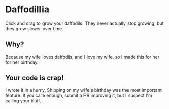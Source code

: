 # Daffodillia

Click and drag to grow your daffodils. They never actually stop growing, but they grow slower over time.

## Why?

Because my wife loves daffodils, and I love my wife, so I made this for her for her birthday.

## Your code is crap!

I wrote it in a hurry. Shipping on my wife's birthday was the most important feature. If you care enough, submit a PR improving it, but I suspect I'm calling your bluff.
